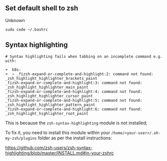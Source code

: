 ## Set default shell to zsh

Unknown

```
sudo code ~/.bashrc
```

## Syntax highlighting

```
# Syntax highlighting fails when tabbing on an incomplete command e.g. with:

➜  k8s-
➜  ~ _fizsh-expand-or-complete-and-highlight:2: command not found: _zsh_highlight_highlighter_brackets_paint
_fizsh-expand-or-complete-and-highlight:3: command not found: _zsh_highlight_highlighter_main_paint
_fizsh-expand-or-complete-and-highlight:4: command not found: _zsh_highlight_highlighter_cursor_paint
_fizsh-expand-or-complete-and-highlight:5: command not found: _zsh_highlight_highlighter_pattern_paint
_fizsh-expand-or-complete-and-highlight:6: command not found: _zsh_highlight_highlighter_root_paint
```

This is because the `zsh-syntax-highlighting` module is not installed; 

To fix it, you need to install this module within your `/home/<your-user>/.oh-my-zsh/plugins` folder as per the install instructions:

https://github.com/zsh-users/zsh-syntax-highlighting/blob/master/INSTALL.md#in-your-zshrc

